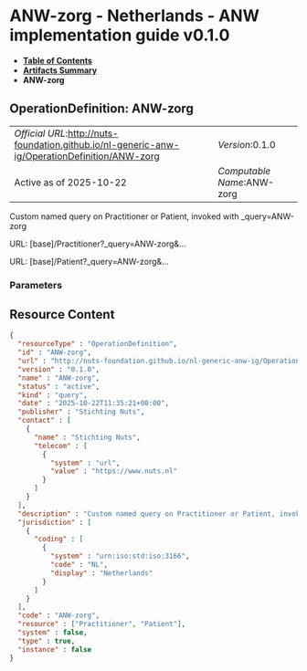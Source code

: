 # ANW-zorg - Netherlands - ANW implementation guide v0.1.0

* [**Table of Contents**](toc.md)
* [**Artifacts Summary**](artifacts.md)
* **ANW-zorg**

## OperationDefinition: ANW-zorg 

| | |
| :--- | :--- |
| *Official URL*:http://nuts-foundation.github.io/nl-generic-anw-ig/OperationDefinition/ANW-zorg | *Version*:0.1.0 |
| Active as of 2025-10-22 | *Computable Name*:ANW-zorg |

 
Custom named query on Practitioner or Patient, invoked with _query=ANW-zorg 

URL: [base]/Practitioner?_query=ANW-zorg&...

URL: [base]/Patient?_query=ANW-zorg&...

### Parameters




## Resource Content

```json
{
  "resourceType" : "OperationDefinition",
  "id" : "ANW-zorg",
  "url" : "http://nuts-foundation.github.io/nl-generic-anw-ig/OperationDefinition/ANW-zorg",
  "version" : "0.1.0",
  "name" : "ANW-zorg",
  "status" : "active",
  "kind" : "query",
  "date" : "2025-10-22T11:35:21+00:00",
  "publisher" : "Stichting Nuts",
  "contact" : [
    {
      "name" : "Stichting Nuts",
      "telecom" : [
        {
          "system" : "url",
          "value" : "https://www.nuts.nl"
        }
      ]
    }
  ],
  "description" : "Custom named query on Practitioner or Patient, invoked with _query=ANW-zorg",
  "jurisdiction" : [
    {
      "coding" : [
        {
          "system" : "urn:iso:std:iso:3166",
          "code" : "NL",
          "display" : "Netherlands"
        }
      ]
    }
  ],
  "code" : "ANW-zorg",
  "resource" : ["Practitioner", "Patient"],
  "system" : false,
  "type" : true,
  "instance" : false
}

```
